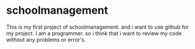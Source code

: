 # schoolmanagement
This is my first project of schoolmanagement. 
and i want to use github for my project.
I am a programmer. so i think that i want to review my code without any problems or error's.
